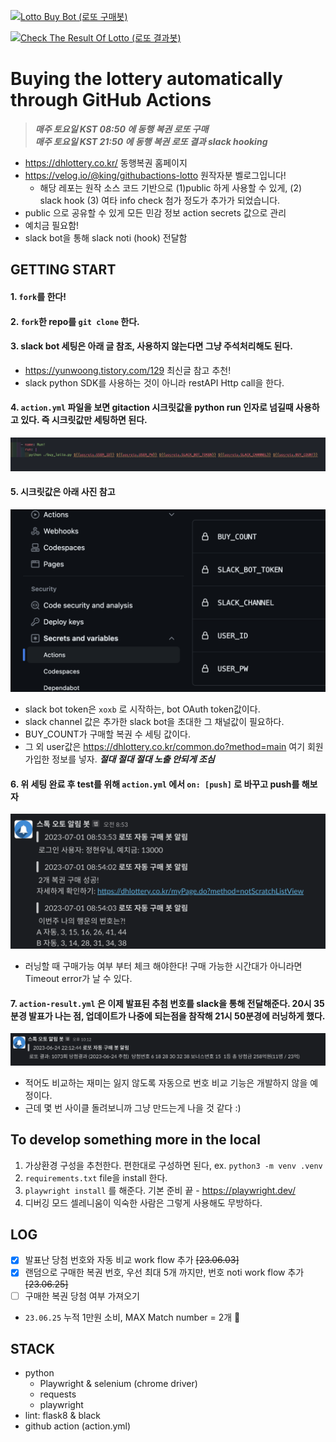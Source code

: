 [![Lotto Buy Bot (로또 구매봇)](https://github.com/Nuung/auto-lotto-gitaction/actions/workflows/action.yml/badge.svg?branch=main)](https://github.com/Nuung/auto-lotto-gitaction/actions/workflows/action.yml)
 
[![Check The Result Of Lotto (로또 결과봇)](https://github.com/Nuung/auto-lotto-gitaction/actions/workflows/action-result.yml/badge.svg?branch=main)](https://github.com/Nuung/auto-lotto-gitaction/actions/workflows/action-result.yml)

# Buying the lottery automatically through GitHub Actions
> ***매주 토요일 KST 08:50 에 동행 복권 로또 구매*** <br/>
> ***매주 토요일 KST 21:50 에 동행 복권 로또 결과 slack hooking***
- https://dhlottery.co.kr/ 동행복권 홈페이지
- https://velog.io/@king/githubactions-lotto 원작자분 벨로그입니다!
    - 해당 레포는 원작 소스 코드 기반으로 (1)public 하게 사용할 수 있게, (2) slack hook (3) 여타 info check 첨가 정도가 추가가 되었습니다.
- public 으로 공유할 수 있게 모든 민감 정보 action secrets 값으로 관리
- 예치금 필요함!
- slack bot을 통해 slack noti (hook) 전달함

## GETTING START

#### 1. `fork`를 한다!

#### 2. `fork`한 repo를 `git clone` 한다.

#### 3. slack bot 세팅은 아래 글 참조, 사용하지 않는다면 그냥 주석처리해도 된다.
- https://yunwoong.tistory.com/129 최신글 참고 추천!
- slack python SDK를 사용하는 것이 아니라 restAPI Http call을 한다.

#### 4. `action.yml` 파일을 보면 gitaction 시크릿값을 python run 인자로 넘길때 사용하고 있다. 즉 시크릿값만 세팅하면 된다.

![](./imgs/img1.png)

#### 5. 시크릿값은 아래 사진 참고

![](./imgs/img2.png)

- slack bot token은 `xoxb` 로 시작하는, bot OAuth token값이다.
- slack channel 값은 추가한 slack bot을 초대한 그 채널값이 필요하다.
- BUY_COUNT가 구매할 복권 수 세팅 값이다.
- 그 외 user값은 https://dhlottery.co.kr/common.do?method=main 여기 회원가입한 정보를 넣자. ***절대 절대 절대 노출 안되게 조심***

#### 6. 위 세팅 완료 후 test를 위해 `action.yml` 에서 `on: [push]` 로 바꾸고 push를 해보자

![](./imgs/img3.png)

- 러닝할 때 구매가능 여부 부터 체크 해야한다! 구매 가능한 시간대가 아니라면 Timeout error가 날 수 있다.

#### 7. `action-result.yml` 은 이제 발표된 추첨 번호를 slack을 통해 전달해준다. 20시 35분경 발표가 나는 점, 업데이트가 나중에 되는점을 참작해 21시 50분경에 러닝하게 했다.

![](./imgs/img4.png)

- 적어도 비교하는 재미는 잃지 않도록 자동으로 번호 비교 기능은 개발하지 않을 예정이다.
- 근데 몇 번 사이클 돌려보니까 그냥 만드는게 나을 것 같다 :)

## To develop something more in the local

1. 가상환경 구성을 추천한다. 편한대로 구성하면 된다, ex. `python3 -m venv .venv`
2. `requirements.txt` file을 install 한다.
3. `playwright install` 를 해준다. 기본 준비 끝 - https://playwright.dev/
4. 디버깅 모드 셀레니움이 익숙한 사람은 그렇게 사용해도 무방하다.


## LOG
- [x] 발표난 당첨 번호와 자동 비교 work flow 추가 ~~[23.06.03]~~
- [x] 랜덤으로 구매한 복권 번호, 우선 최대 5개 까지만, 번호 noti work flow 추가 ~~[23.06.25]~~
- [ ] 구매한 복권 당첨 여부 가져오기
- `23.06.25` 누적 1만원 소비, MAX Match number = 2개 🥲

## STACK
- python
    - Playwright & selenium (chrome driver)
    - requests
    - playwright
- lint: flask8 & black
- github action (action.yml)
